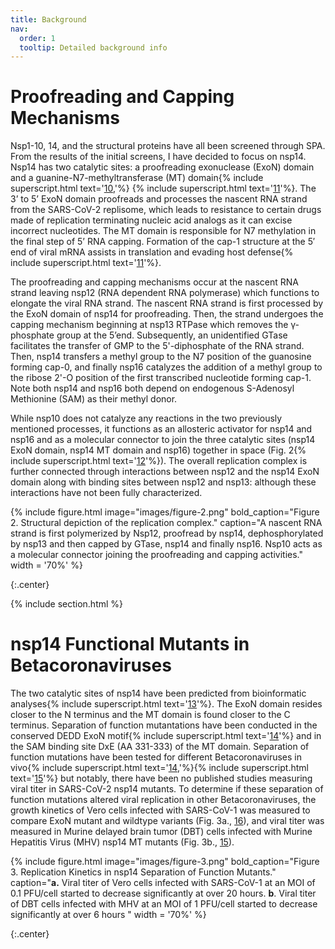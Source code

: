 ```yaml
---
title: Background
nav:
  order: 1
  tooltip: Detailed background info
---
```


# Proofreading and Capping Mechanisms
Nsp1-10, 14, and the structural proteins have all been screened through SPA. From the results of the initial screens, I have decided to focus on nsp14. Nsp14 has two catalytic sites: a proofreading exonuclease (ExoN) domain and a guanine-N7-methyltransferase (MT) domain{% include superscript.html text='[10](https://doi.org/10.1128/JVI.01246-20),'%} {% include superscript.html text='[11](https://doi.org/10.1073/pnas.1508686112)'%}. The 3’ to 5’ ExoN domain proofreads and processes the nascent RNA strand from the SARS-CoV-2 replisome, which leads to resistance to certain drugs made of replication terminating nucleic acid analogs as it can excise incorrect nucleotides. The MT domain is responsible for N7 methylation in the final step of 5’ RNA capping. Formation of the cap-1 structure at the 5′ end of viral mRNA assists in translation and evading host defense{% include superscript.html text='[11](https://doi.org/10.1073/pnas.1508686112)'%}.

The proofreading and capping mechanisms occur at the nascent RNA strand leaving nsp12 (RNA dependent RNA polymerase) which functions to elongate the viral RNA strand. The nascent RNA strand is first processed by the ExoN domain of nsp14 for proofreading. Then, the strand undergoes the capping mechanism beginning at nsp13 RTPase which removes the γ-phosphate group at the 5’end. Subsequently, an unidentified GTase facilitates the transfer of GMP to the 5'-diphosphate of the RNA strand. Then, nsp14 transfers a methyl group to the N7 position of the guanosine forming cap-0, and finally nsp16 catalyzes the addition of a methyl group to the ribose 2'-O position of the first transcribed nucleotide forming cap-1. Note both nsp14 and nsp16 both depend on endogenous S-Adenosyl Methionine (SAM) as their methyl donor.

While nsp10 does not catalyze any reactions in the two previously mentioned processes, it functions as an allosteric activator for nsp14 and nsp16 and as a molecular connector to join the three catalytic sites (nsp14 ExoN domain, nsp14 MT domain and nsp16) together in space (Fig. 2{% include superscript.html text='[12](https://doi.org/10.3390/cells9051267)'%}). The overall replication complex is further connected through interactions between nsp12 and the nsp14 ExoN domain along with binding sites between  nsp12 and nsp13: although these interactions have not been fully characterized.

{%
  include figure.html
  image="images/figure-2.png"
  bold_caption="Figure 2. Structural depiction of the replication complex."
  caption="A nascent RNA strand is first polymerized by Nsp12, proofread by nsp14, dephosphorylated by nsp13 and then capped by GTase, nsp14 and finally nsp16. Nsp10 acts as a molecular connector joining the proofreading and capping activities."
  width = '70%'
%}

{:.center}

{% include section.html %}

# nsp14 Functional Mutants in Betacoronaviruses
The two catalytic sites of nsp14 have been predicted from bioinformatic analyses{% include superscript.html text='[13](https://doi.org/10.1073/pnas.0808790106)'%}. The ExoN domain resides closer to the N terminus and the MT domain is found closer to the C terminus. Separation of function mutantations have been conducted in the conserved DEDD ExoN motif{% include superscript.html text='[14](https://www.sciencedirect.com/science/article/pii/S0022283603008659?via%3Dihub)'%} and in the SAM binding site DxE (AA 331-333) of the MT domain. Separation of function mutations have been tested for different Betacoronaviruses in vivo{% include superscript.html text='[14](https://www.sciencedirect.com/science/article/pii/S0022283603008659?via%3Dihub),'%}{% include superscript.html text='[15](https://doi.org/10.1128/JVI.00542-16)'%} but notably, there have been no published studies measuring viral titer in SARS-CoV-2 nsp14 mutants. To determine if these separation of function mutations altered viral replication in other Betacoronaviruses, the growth kinetics of Vero cells infected with SARS-CoV-1 was measured to compare ExoN mutant and wildtype variants (Fig. 3a., [16](https://doi.org/10.1371/journal.ppat.1000896)), and viral titer was measured in Murine delayed brain tumor (DBT) cells infected with Murine Hepatitis Virus (MHV) nsp14 MT mutants (Fig. 3b., [15](https://doi.org/10.1128/JVI.00542-16)).

{%
  include figure.html
  image="images/figure-3.png"
  bold_caption="Figure 3. Replication Kinetics in nsp14 Separation of Function Mutants."
  caption="**a.** Viral titer of Vero cells infected with SARS-CoV-1 at an MOI of 0.1 PFU/cell started to decrease significantly at over 20 hours. **b**. Viral titer of DBT cells infected with MHV at an MOI of 1 PFU/cell started to decrease significantly at over 6 hours "
  width = '70%'
%}

{:.center}
